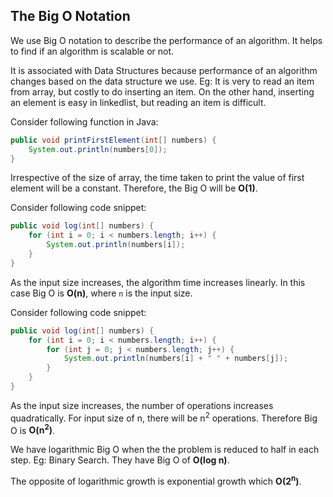## The Big O Notation

We use Big O notation to describe the performance of an algorithm. It helps to find if an algorithm is scalable or not.

It is associated with Data Structures because performance of an algorithm changes based on the data structure we use. Eg: It is very to read an item from array, but costly to do inserting an item. On the other hand, inserting an element is easy in linkedlist, but reading an item is difficult.

Consider following function in Java:

```java
public void printFirstElement(int[] numbers) {
    System.out.println(numbers[0]);
}
```

Irrespective of the size of array, the time taken to print the value of first element will be a constant. Therefore, the Big O will be __O(1)__.

Consider following code snippet:

```java
public void log(int[] numbers) {
    for (int i = 0; i < numbers.length; i++) {
        System.out.println(numbers[i]);
    }
}
```

As the input size increases, the algorithm time increases linearly. In this case Big O is __O(n)__, where `n` is the input size.

Consider following code snippet:

```java
public void log(int[] numbers) {
    for (int i = 0; i < numbers.length; i++) {
        for (int j = 0; j < numbers.length; j++) {
            System.out.println(numbers[i] + " " + numbers[j]);
        }
    }
}
```

As the input size increases, the number of operations increases quadratically. For input size of n, there will be n<sup>2</sup> operations. Therefore Big O is __O(n<sup>2</sup>)__.

We have logarithmic Big O when the the problem is reduced to half in each step. Eg: Binary Search. They have Big O of __O(log n)__.

The opposite of logarithmic growth is exponential growth which __O(2<sup>n</sup>)__.

